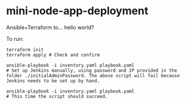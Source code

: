 # mini-node-app-deployment
Ansible+Terraform to... hello world?

To run:
```
terraform init
terraform apply # Check and confirm

ansible-playbook -i inventory.yaml playbook.yaml
# Set up Jenkins manually, using password and IP provided in the folder ./initialAdminPassword. The above script will fail because Jenkins needs to be set up by hand.

ansible-playbook -i inventory.yaml playbook.yaml
# This time the script should succeed.
```
